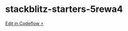 # stackblitz-starters-5rewa4

[Edit in Codeflow ⚡️](https://stackblitz.com/~/github.com/arghadeep05/stackblitz-starters-5rewa4)